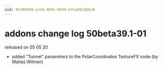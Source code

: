 ```yaml
---
uid: 8e745b94-a11b-4691-9643-e7cab61dbbc8
---
```


# addons change log 50beta39.1-01
released on 05 05 20  

* added "Tunnel" parameters to the PolarCoordinates TextureFX node (by Matias Wilman)